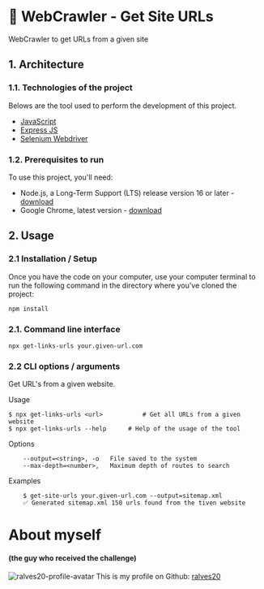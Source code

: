 # 🔗 WebCrawler - Get Site URLs

WebCrawler to get URLs from a given site

## 1. Architecture

### 1.1. Technologies of the project

Belows are the tool used to perform the development of this project.
- [JavaScript](https://www.javascript.com/)
- [Express JS](https://expressjs.com/)
- [Selenium Webdriver](https://www.selenium.dev/)

### 1.2. Prerequisites to run

To use this project, you'll need:
- Node.js, a Long-Term Support (LTS) release version 16 or later - [download](https://nodejs.org/en/)
- Google Chrome, latest version - [download](https://www.google.com/intl/en-US/chrome/)

## 2. Usage

### 2.1 Installation / Setup

Once you have the code on your computer, use your computer terminal to run the following command in the directory where you've cloned the project:
```
npm install
```

### 2.1. Command line interface

```shell
npx get-links-urls your.given-url.com
```

### 2.2 CLI options / arguments


Get URL's from a given website.

Usage
```
$ npx get-links-urls <url>           # Get all URLs from a given website
$ npx get-links-urls --help		 # Help of the usage of the tool   
```

Options
```
	--output=<string>, -o   File saved to the system
	--max-depth=<number>,   Maximum depth of routes to search
```

Examples
```
	$ get-site-urls your.given-url.com --output=sitemap.xml
	✅ Generated sitemap.xml 150 urls found from the tiven website
```


# About myself 
#### (the guy who received the challenge)

![ralves20-profile-avatar](https://avatars.githubusercontent.com/u/40844089)
This is my profile on Github: [ralves20](https://github.com/ralves20)



